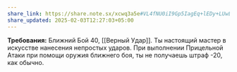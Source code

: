 ```yaml
---
share_link: https://share.note.sx/xcwq3a5e#VL4fNU0iI9Gp5IagEq+lEDy+LUwLoIJz0z3qhEA2Okg
share_updated: 2025-02-03T12:27:03+05:00
---
```

**Требования:** Ближний Бой 40, [[Верный Удар]].
Ты настоящий мастер в искусстве нанесения непростых ударов. При выполнении Прицельной Атаки при помощи оружия ближнего боя, ты не получаешь штраф -20, как обычно.